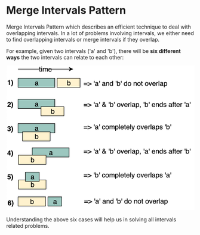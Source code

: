 # Merge Intervals Pattern

Merge Intervals Pattern which describes an efficient technique to deal with overlapping intervals. In a lot of problems involving intervals, we either need to find overlapping intervals or merge intervals if they overlap.

For example, given two intervals ('a' and 'b'), there will be **six different ways** the two intervals can relate to each other:

![overlapping](https://raw.githubusercontent.com/mohistzh/algo/master/mergeintervals/overlapping.png)


Understanding the above six cases will help us in solving all intervals related problems.
